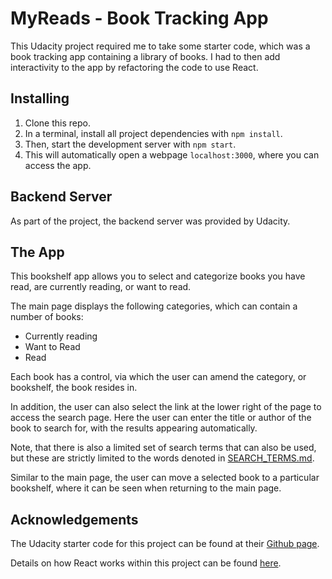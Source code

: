 # MyReads - Book Tracking App

This Udacity project required me to take some starter code, which was a book tracking app containing a library of books.  I had to then add interactivity to the app by refactoring the code to use React.

## Installing

1. Clone this repo.
2. In a terminal, install all project dependencies with `npm install`.
3. Then, start the development server with `npm start`.
4. This will automatically open a webpage `localhost:3000`, where you can access the app.

## Backend Server

As part of the project, the backend server was provided by Udacity.

## The App

This bookshelf app allows you to select and categorize books you have read, are currently reading, or want to read.

The main page displays the following categories, which can contain a number of books:

* Currently reading
* Want to Read
* Read

Each book has a control, via which the user can amend the category, or bookshelf, the book
resides in.

In addition, the user can also select the link at the lower right of the page to access the search page.  Here the user can enter the title or author of the book to search for, with the results appearing automatically.

Note, that there is also a limited set of search terms that can also be used, but these are strictly limited to the words denoted in [SEARCH_TERMS.md](https://github.com/udacity/reactnd-project-myreads-starter/blob/master/SEARCH_TERMS.md).

Similar to the main page, the user can move a selected book to a particular bookshelf, where it can be seen when returning to the main page.

## Acknowledgements

The Udacity starter code for this project can be found at their [Github page](https://github.com/udacity/reactnd-project-myreads-starter.git).

Details on how React works within this project can be found [here](https://reactjs.org/).

